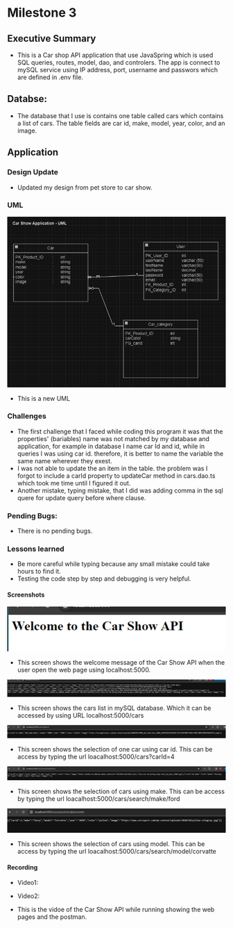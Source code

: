# Milestone 3

## Executive Summary

- This is a Car shop API application that use JavaSpring which is used SQL queries, routes, model, dao, and controlers. The app is connect to mySQL service using IP address, port, username and passwors which are defined in .env file. 

## Databse:
- The database that I use is contains one table called cars which contains a list of cars. The table fields are car id, make, model, year, color, and an image.

## Application 

### Design Update
- Updated my design from pet store to car show.

### UML
![Screen1](/milestones/milestone3/milestone3Images/uml.png)
- This is a new UML

### Challenges
- The first challenge that I faced while coding this program it was that the properties' (bariables) name was not matched by my database and application, for example in database I name car Id and id, while in queries I was using car id. therefore, it is better to name the variable the same name wherever they exest.
- I was not able to update the an item in the table. the problem was I forgot to include a carId property to updateCar method in cars.dao.ts which took me time until I figured it out.
- Another mistake, typing mistake, that I did was adding comma in the sql quere for update query before where clause.

### Pending Bugs:
- There is no pending bugs.

### Lessons learned 
- Be more careful while typing because any small mistake could take hours to find it.
- Testing the code step by step and debugging is very helpful.

#### Screenshots

![Screen2](/milestones/milestone3/milestone3Images/1.png)

- This screen shows the welcome message of the Car Show API when the user open the web page using localhost:5000.

![Screen3](/milestones/milestone3/milestone3Images/2.png)

- This screen shows the cars list in mySQL database. Which it can be accessed by using URL localhost:5000/cars 

![Screen4](/milestones/milestone3/milestone3Images/3.png)
- This screen shows the selection of one car using car id. This can be access by typing the url loacalhost:5000/cars?carId=4

![Screen5](/milestones/milestone3/milestone3Images/4.png)
- This screen shows the selection of cars using make. This can be access by typing the url loacalhost:5000/cars/search/make/ford

![Screen6](/milestones/milestone3/milestone3Images/5.png)
- This screen shows the selection of cars using model. This can be access by typing the url loacalhost:5000/cars/search/model/corvatte

#### Recording

- Video1: 

- Video2: 

- This is the vidoe of the Car Show API while running showing the web pages and the postman.



